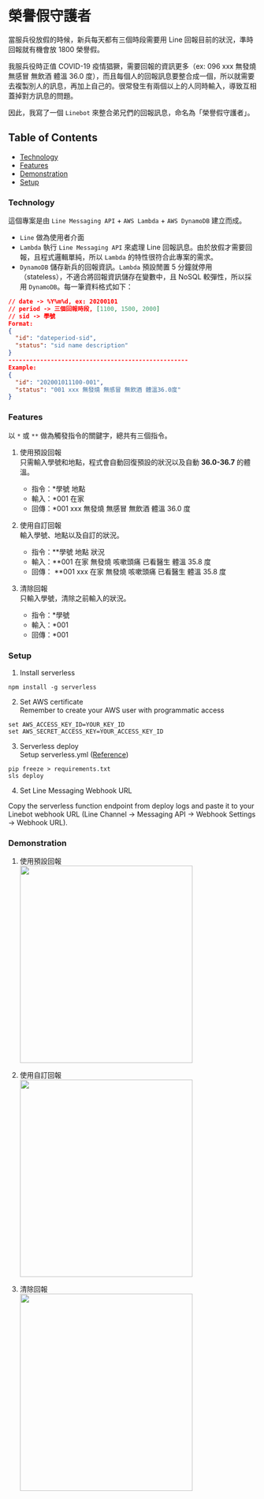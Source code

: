 # 榮譽假守護者

當服兵役放假的時候，新兵每天都有三個時段需要用 Line 回報目前的狀況，準時回報就有機會放 1800 榮譽假。</p>
我服兵役時正值 COVID-19 疫情猖獗，需要回報的資訊更多（ex: 096 xxx 無發燒 無感冒 無飲酒 體溫 36.0 度），而且每個人的回報訊息要整合成一個，所以就需要去複製別人的訊息，再加上自己的。很常發生有兩個以上的人同時輸入，導致互相蓋掉對方訊息的問題。</p>
因此，我寫了一個 `Linebot` 來整合弟兄們的回報訊息，命名為「榮譽假守護者」。</p>

## Table of Contents

- [Technology](#technology)
- [Features](#features)
- [Demonstration](#demonstration)
- [Setup](#setup)
  <!-- - [Reference](#reference) -->

### Technology

這個專案是由 `Line Messaging API` + `AWS Lambda` + `AWS DynamoDB` 建立而成。

- `Line` 做為使用者介面
- `Lambda` 執行 `Line Messaging API` 來處理 Line 回報訊息。由於放假才需要回報，且程式邏輯單純，所以 `Lambda` 的特性很符合此專案的需求。
- `DynamoDB` 儲存新兵的回報資訊。`Lambda` 預設閒置 5 分鐘就停用（stateless），不適合將回報資訊儲存在變數中，且 NoSQL 較彈性，所以採用 `DynamoDB`。每一筆資料格式如下：

```json
// date -> %Y%m%d, ex: 20200101
// period -> 三個回報時段, [1100, 1500, 2000]
// sid -> 學號
Format:
{
  "id": "dateperiod-sid",
  "status": "sid name description"
}
---------------------------------------------------
Example:
{
  "id": "202001011100-001",
  "status": "001 xxx 無發燒 無感冒 無飲酒 體溫36.0度"
}
```

### Features

以 `*` 或 `**` 做為觸發指令的關鍵字，總共有三個指令。

1. 使用預設回報 \
   只需輸入學號和地點，程式會自動回復預設的狀況以及自動 **36.0-36.7** 的體溫。

   - 指令：\*學號 地點
   - 輸入：\*001 在家
   - 回傳：\*001 xxx 無發燒 無感冒 無飲酒 體溫 36.0 度

2. 使用自訂回報 \
   輸入學號、地點以及自訂的狀況。

   - 指令：\*\*學號 地點 狀況
   - 輸入：\*\*001 在家 無發燒 咳嗽頭痛 已看醫生 體溫 35.8 度
   - 回傳： \*\*001 xxx 在家 無發燒 咳嗽頭痛 已看醫生 體溫 35.8 度

3. 清除回報 \
   只輸入學號，清除之前輸入的狀況。
   - 指令：\*學號
   - 輸入：\*001
   - 回傳：\*001

### Setup

1. Install serverless

```
npm install -g serverless
```

2. Set AWS certificate \
   Remember to create your AWS user with programmatic access

```
set AWS_ACCESS_KEY_ID=YOUR_KEY_ID
set AWS_SECRET_ACCESS_KEY=YOUR_ACCESS_KEY_ID
```

3. Serverless deploy \
   Setup serverless.yml ([Reference](https://www.serverless.com/framework/docs/providers/aws/guide/serverless.yml/))

```
pip freeze > requirements.txt
sls deploy
```

4. Set Line Messaging Webhook URL

Copy the serverless function endpoint from deploy logs and paste it to your Linebot webhook URL (Line Channel -> Messaging API -> Webhook Settings -> Webhook URL).

### Demonstration

1. 使用預設回報 \
   <img src="https://imgur.com/EvulOCs.jpg" width="350" height="400" />

2. 使用自訂回報 \
   <img src="https://imgur.com/iX5zCTo.jpg" width="350" height="400" />

3. 清除回報 \
   <img src="https://imgur.com/eRU8S9M.jpg" width="350" height="400" />
